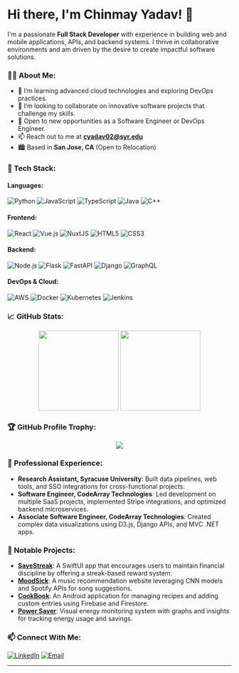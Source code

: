 # Hi there, I'm Chinmay Yadav! 👋

I'm a passionate **Full Stack Developer** with experience in building web and mobile applications, APIs, and backend systems. I thrive in collaborative environments and am driven by the desire to create impactful software solutions.

### 👨‍💻 About Me:
<!-- - 🔭 I’m currently working on [CookBook](https://github.com/chinmayyadav/CookBook) and [MoodSick](https://github.com/chinmayyadav/MoodSick). -->
- 🌱 I’m learning advanced cloud technologies and exploring DevOps practices.
- 👯 I’m looking to collaborate on innovative software projects that challenge my skills.
- 💼 Open to new opportunities as a Software Engineer or DevOps Engineer.
- 📫 Reach out to me at **cyadav02@syr.edu**
- 🏙️ Based in **San Jose, CA** (Open to Relocation)

### 🚀 Tech Stack:
#### Languages:
![Python](https://img.shields.io/badge/-Python-blue?style=for-the-badge&logo=python&logoColor=white)
![JavaScript](https://img.shields.io/badge/-JavaScript-yellow?style=for-the-badge&logo=javascript&logoColor=black)
![TypeScript](https://img.shields.io/badge/-TypeScript-007ACC?style=for-the-badge&logo=typescript&logoColor=white)
![Java](https://img.shields.io/badge/-Java-orange?style=for-the-badge&logo=java&logoColor=white)
![C++](https://img.shields.io/badge/-C++-00599C?style=for-the-badge&logo=cplusplus&logoColor=white)

#### Frontend:
![React](https://img.shields.io/badge/-React-black?style=for-the-badge&logo=react&logoColor=61DAFB)
![Vue.js](https://img.shields.io/badge/vuejs-%2335495e.svg?style=for-the-badge&logo=vuedotjs&logoColor=%234FC08D)
![NuxtJS](https://img.shields.io/badge/-NuxtJS-00C58E?style=for-the-badge&logo=nuxtdotjs&logoColor=white)
![HTML5](https://img.shields.io/badge/-HTML5-E34F26?style=for-the-badge&logo=html5&logoColor=white)
![CSS3](https://img.shields.io/badge/-CSS3-1572B6?style=for-the-badge&logo=css3&logoColor=white)

#### Backend:
![Node.js](https://img.shields.io/badge/node.js-6DA55F?style=for-the-badge&logo=node.js&logoColor=white)
![Flask](https://img.shields.io/badge/-Flask-000000?style=for-the-badge&logo=flask&logoColor=white)
![FastAPI](https://img.shields.io/badge/-FastAPI-009688?style=for-the-badge&logo=fastapi&logoColor=white)
![Django](https://img.shields.io/badge/-Django-092E20?style=for-the-badge&logo=django&logoColor=white)
![GraphQL](https://img.shields.io/badge/-GraphQL-E10098?style=for-the-badge&logo=graphql&logoColor=white)

#### DevOps & Cloud:
![AWS](https://img.shields.io/badge/-AWS-orange?style=for-the-badge&logo=amazonaws&logoColor=white)
![Docker](https://img.shields.io/badge/-Docker-2496ED?style=for-the-badge&logo=docker&logoColor=white)
![Kubernetes](https://img.shields.io/badge/-Kubernetes-326CE5?style=for-the-badge&logo=kubernetes&logoColor=white)
![Jenkins](https://img.shields.io/badge/-Jenkins-D24939?style=for-the-badge&logo=jenkins&logoColor=white)

### 📈 GitHub Stats:
<div align="center">
  <img height="180em" src="https://github-readme-stats.vercel.app/api?username=chinmayyadav&show_icons=true&theme=radical&include_all_commits=true&count_private=true" />
  <img height="180em" src="https://github-readme-stats.vercel.app/api/top-langs/?username=chinmayyadav&layout=compact&theme=radical" />
</div>

### 🏆 GitHub Profile Trophy:
<p align="center">
  <img src="https://github-profile-trophy.vercel.app/?username=chinmayyadav&theme=radical&no-frame=true&margin-w=15&margin-h=15" />
</p>

### 💼 Professional Experience:
- **Research Assistant, Syracuse University**: Built data pipelines, web tools, and SSO integrations for cross-functional projects.
- **Software Engineer, CodeArray Technologies**: Led development on multiple SaaS projects, implemented Stripe integrations, and optimized backend microservices.
- **Associate Software Engineer, CodeArray Technologies**: Created complex data visualizations using D3.js, Django APIs, and MVC .NET apps.

### 🌟 Notable Projects:
- **[SaveStreak](https://github.com/chinmayyadav/SaveStreak)**: A SwiftUI app that encourages users to maintain financial discipline by offering a streak-based reward system.
- **[MoodSick](https://github.com/chinmayyadav/MoodSick)**: A music recommendation website leveraging CNN models and Spotify APIs for song suggestions.
- **[CookBook](https://github.com/chinmayyadav/CookBook)**: An Android application for managing recipes and adding custom entries using Firebase and Firestore.
- **[Power Saver](https://github.com/chinmayyadav/PowerSaver)**: Visual energy monitoring system with graphs and insights for tracking energy usage and savings.

### 📫 Connect With Me:
[![LinkedIn](https://img.shields.io/badge/-LinkedIn-0077B5?style=for-the-badge&logo=linkedin&logoColor=white)](https://www.linkedin.com/in/chinmay-yadav-668587178/)
[![Email](https://img.shields.io/badge/Email-red?style=for-the-badge&logo=gmail&logoColor=white)](mailto:cyadav02@syr.edu)

---

<!-- ### ✨ Fun Fact:
I’m also a business developer, exploring new ideas to boost brand presence for local restaurants! -->
